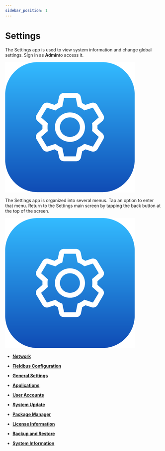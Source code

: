 ```yaml
---
sidebar_position: 1
---
```



# Settings

The Settings app is used to view system information and change global settings. Sign in as **Admin**to access it.

![](../Images/Settings/Settings-Icon.png)

The Settings app is organized into several menus. Tap an option to enter that menu. Return to the Settings main screen by tapping the back button at the top of the screen.

![](../Images/Settings/Settings-Icon.png)

-   **[Network](../Settings/Network.md)**  

-   **[Fieldbus Configuration](../Settings/FieldbusConfiguration.md)**  

-   **[General Settings](../Settings/GeneralSettings.md)**  

-   **[Applications](../Settings/Applications.md)**  

-   **[User Accounts](../Settings/UserAccounts.md)**  

-   **[System Update](../Settings/SystemUpdate.md)**  

-   **[Package Manager](../Settings/PackageManager.md)**  

-   **[License Information](../Settings/LicenseInfo.md)**  

-   **[Backup and Restore](../Settings/BackupAndRestore.md)**  

-   **[System Information](../Settings/SystemInfo.md)**  


